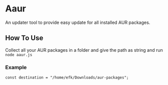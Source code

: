 # Aaur

An updater tool to provide easy update for all installed AUR packages.

## How To Use

Collect all your AUR packages in a folder and give the path as string and run `node aaur.js`
<br />

### Example
`const destination = "/home/efk/Downloads/aur-packages";`


